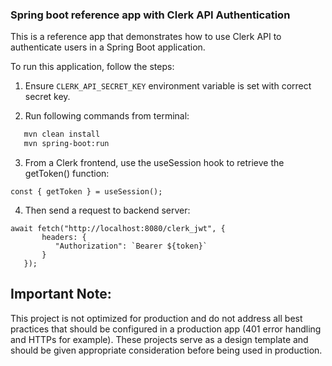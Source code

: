 ### Spring boot reference app with Clerk API Authentication

This is a reference app that demonstrates how to use Clerk API to authenticate users in a Spring Boot application.

To run this application, follow the steps:

1. Ensure `CLERK_API_SECRET_KEY` environment variable is set with correct secret key.

2. Run following commands from terminal:
```bash
   mvn clean install
   mvn spring-boot:run
   ```

3. From a Clerk frontend, use the useSession hook to retrieve the getToken() function:
```
const { getToken } = useSession();
```
4. Then send a request to backend server:
```
await fetch("http://localhost:8080/clerk_jwt", {
       headers: {
          "Authorization": `Bearer ${token}`
       }
   });
```

## Important Note:
This project is not optimized for production and do not address all best practices that should be configured in a production app (401 error handling and HTTPs for example).
These projects serve as a design template and should be given appropriate consideration before being used in production.